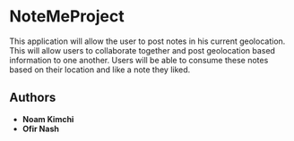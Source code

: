 # NoteMeProject
This application will allow the user to post notes in his current geolocation. This will allow users
to collaborate together and post geolocation based information to one another. Users will be able to
consume these notes based on their location and like a note they liked.

## Authors
* **Noam Kimchi**
* **Ofir Nash**
